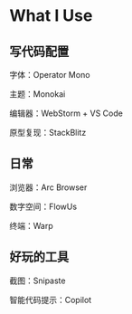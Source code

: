 # What I Use

## 写代码配置

字体：Operator Mono

主题：Monokai

编辑器：WebStorm + VS Code

原型复现：StackBlitz

## 日常

浏览器：Arc Browser

数字空间：FlowUs

终端：Warp

## 好玩的工具

截图：Snipaste

智能代码提示：Copilot